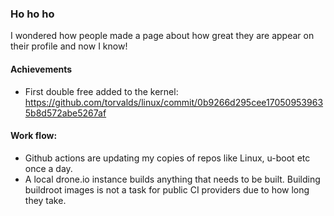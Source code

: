 ### Ho ho ho

I wondered how people made a page about how great they are appear on their profile and now I know!

#### Achievements

- First double free added to the kernel: https://github.com/torvalds/linux/commit/0b9266d295cee170509539635b8d572abe5267af

#### Work flow:

- Github actions are updating my copies of repos like Linux, u-boot etc once a day.
- A local drone.io instance builds anything that needs to be built. Building buildroot images is not a task for public CI providers due to how long they take.
